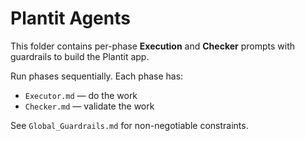 # Plantit Agents

This folder contains per-phase **Execution** and **Checker** prompts with guardrails to build the Plantit app.

Run phases sequentially. Each phase has:
- `Executor.md` — do the work
- `Checker.md` — validate the work

See `Global_Guardrails.md` for non-negotiable constraints.
